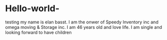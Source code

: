 # Hello-world-
testing 
my name is elan basst. I am the onwer of Speedy Inventory inc and omega moving & Storage inc. I am 46 years old and love life. I am single and looking forward to have children 
